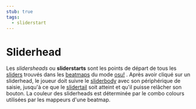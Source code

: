 ```yaml
---
stub: true
tags:
  - sliderstart
---
```


# Sliderhead

Les *slidersheads* ou **sliderstarts** sont les points de départ de tous les [sliders](/wiki/Hit_object/Slider) trouvés dans les [beatmaps](/wiki/Beatmap) du mode [osu!](/wiki/Game_mode/osu!) . Après avoir cliqué sur un sliderhead, le joueur doit suivre le [sliderbody](/wiki/Hit_object/Sliderbody) avec son périphérique de saisie, jusqu'à ce que le [slidertail](/wiki/Hit_object/Slidertail) soit atteint et qu'il puisse relâcher son bouton. La couleur des sliderheads est déterminée par le combo colours utilisées par les mappeurs d'une beatmap.

<!-- TODO: Add links and images-->
